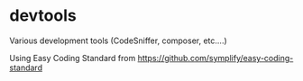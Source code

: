 # devtools
Various development tools (CodeSniffer, composer, etc....)

Using Easy Coding Standard from https://github.com/symplify/easy-coding-standard
